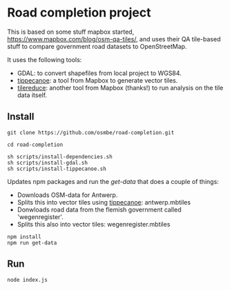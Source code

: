 # Road completion project

This is based on some stuff mapbox started, <https://www.mapbox.com/blog/osm-qa-tiles/>, and uses their QA tile-based stuff to compare government road datasets to OpenStreetMap. 

It uses the following tools:

- GDAL: to convert shapefiles from local project to WGS84.
- [tippecanoe](https://github.com/mapbox/tippecanoe): a tool from Mapbox to generate vector tiles.
- [tilereduce](https://github.com/mapbox/tile-reduce): another tool from Mapbox (thanks!) to run analysis on the tile data itself.

## Install

```
git clone https://github.com/osmbe/road-completion.git

cd road-completion

sh scripts/install-dependencies.sh
sh scripts/install-gdal.sh
sh scripts/install-tippecanoe.sh
```

Updates npm packages and run the _get-data_ that does a couple of things:

- Downloads OSM-data for Antwerp.
- Splits this into vector tiles using [tippecanoe](https://github.com/mapbox/tippecanoe): antwerp.mbtiles
- Donwloads road data from the flemish government called 'wegenregister'.
- Splits this also into vector tiles: wegenregister.mbtiles

```
npm install
npm run get-data
```

## Run

```
node index.js
```
